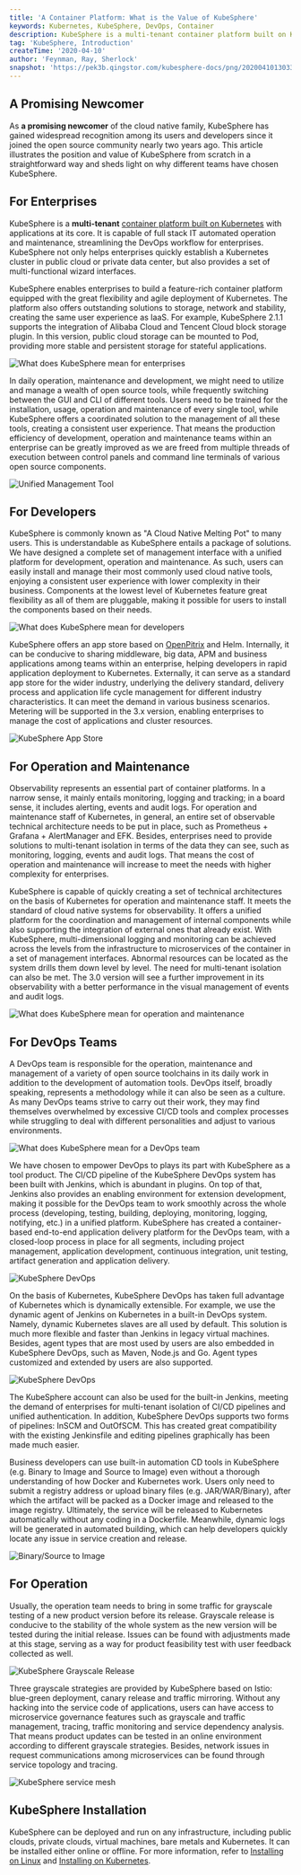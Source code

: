 ```yaml
---
title: 'A Container Platform: What is the Value of KubeSphere'
keywords: Kubernetes, KubeSphere, DevOps, Container
description: KubeSphere is a multi-tenant container platform built on Kubernetes with applications at its core. It is capable of full stack IT automated operation and maintenance, streamlining the DevOps workflow for enterprises.
tag: 'KubeSphere, Introduction'
createTime: '2020-04-10'
author: 'Feynman, Ray, Sherlock'
snapshot: 'https://pek3b.qingstor.com/kubesphere-docs/png/20200410130334.png'
---
```


## A Promising Newcomer

As **a promising newcomer** of the cloud native family, KubeSphere has gained widespread recognition among its users and developers since it joined the open source community nearly two years ago. This article illustrates the position and value of KubeSphere from scratch in a straightforward way and sheds light on why different teams have chosen KubeSphere.

## For Enterprises

KubeSphere is a **multi-tenant** [container platform built on Kubernetes](https://kubesphere.io/) with applications at its core. It is capable of full stack IT automated operation and maintenance, streamlining the DevOps workflow for enterprises. KubeSphere not only helps enterprises quickly establish a Kubernetes cluster in public cloud or private data center, but also provides a set of multi-functional wizard interfaces.

KubeSphere enables enterprises to build a feature-rich container platform equipped with the great flexibility and agile deployment of Kubernetes. The platform also offers outstanding solutions to storage, network and stability, creating the same user experience as IaaS. For example, KubeSphere 2.1.1 supports the integration of Alibaba Cloud and Tencent Cloud block storage plugin. In this version, public cloud storage can be mounted to Pod, providing more stable and persistent storage for stateful applications.

![What does KubeSphere mean for enterprises](https://pek3b.qingstor.com/kubesphere-docs/png/20200410133408.png)

In daily operation, maintenance and development, we might need to utilize and manage a wealth of open source tools, while frequently switching between the GUI and CLI of different tools. Users need to be trained for the installation, usage, operation and maintenance of every single tool, while KubeSphere offers a coordinated solution to the management of all these tools, creating a consistent user experience. That means the production efficiency of development, operation and maintenance teams within an enterprise can be greatly improved as we are freed from multiple threads of execution between control panels and command line terminals of various open source components.

![Unified Management Tool](https://pek3b.qingstor.com/kubesphere-docs/png/20200410133506.png)

## For Developers

KubeSphere is commonly known as "A Cloud Native Melting Pot" to many users. This is understandable as KubeSphere entails a package of solutions. We have designed a complete set of management interface with a unified platform for development, operation and maintenance. As such, users can easily install and manage their most commonly used cloud native tools, enjoying a consistent user experience with lower complexity in their business. Components at the lowest level of Kubernetes feature great flexibility as all of them are pluggable, making it possible for users to install the components based on their needs.

![What does KubeSphere mean for developers](https://pek3b.qingstor.com/kubesphere-docs/png/20200410133832.png)

KubeSphere offers an app store based on [OpenPitrix](https://openpitrix.io/) and Helm. Internally, it can be conducive to sharing middleware, big data, APM and business applications among teams within an enterprise, helping developers in rapid application deployment to Kubernetes. Externally, it can serve as a standard app store for the wider industry, underlying the delivery standard, delivery process and application life cycle management for different industry characteristics. It can meet the demand in various business scenarios. Metering will be supported in the 3.x version, enabling enterprises to manage the cost of applications and cluster resources.

![KubeSphere App Store](https://pek3b.qingstor.com/kubesphere-docs/png/20200410133902.png)

## For Operation and Maintenance

Observability represents an essential part of container platforms. In a narrow sense, it mainly entails monitoring, logging and tracking; in a board sense, it includes alerting, events and audit logs. For operation and maintenance staff of Kubernetes, in general, an entire set of observable technical architecture needs to be put in place, such as Prometheus + Grafana + AlertManager and EFK. Besides, enterprises need to provide solutions to multi-tenant isolation in terms of the data they can see, such as monitoring, logging, events and audit logs. That means the cost of operation and maintenance will increase to meet the needs with higher complexity for enterprises.

KubeSphere is capable of quickly creating a set of technical architectures on the basis of Kubernetes for operation and maintenance staff. It meets the standard of cloud native systems for observability. It offers a unified platform for the coordination and management of internal components while also supporting the integration of external ones that already exist. With KubeSphere, multi-dimensional logging and monitoring can be achieved across the levels from the infrastructure to microservices of the container in a set of management interfaces. Abnormal resources can be located as the system drills them down level by level. The need for multi-tenant isolation can also be met. The 3.0 version will see a further improvement in its observability with a better performance in the visual management of events and audit logs.

![What does KubeSphere mean for operation and maintenance](https://pek3b.qingstor.com/kubesphere-docs/png/20200410133938.png)

## For DevOps Teams

A DevOps team is responsible for the operation, maintenance and management of a variety of open source toolchains in its daily work in addition to the development of automation tools. DevOps itself, broadly speaking, represents a methodology while it can also be seen as a culture. As many DevOps teams strive to carry out their work, they may find themselves overwhelmed by excessive CI/CD tools and complex processes while struggling to deal with different personalities and adjust to various environments.

![What does KubeSphere mean for a DevOps team](https://pek3b.qingstor.com/kubesphere-docs/png/20200410134006.png)

We have chosen to empower DevOps to plays its part with KubeSphere as a tool product. The CI/CD pipeline of the KubeSphere DevOps system has been built with Jenkins, which is abundant in plugins. On top of that, Jenkins also provides an enabling environment for extension development, making it possible for the DevOps team to work smoothly across the whole process (developing, testing, building, deploying, monitoring, logging, notifying, etc.) in a unified platform. KubeSphere has created a container-based end-to-end application delivery platform for the DevOps team, with a closed-loop process in place for all segments, including project management, application development, continuous integration, unit testing, artifact generation and application delivery.

![KubeSphere DevOps](https://pek3b.qingstor.com/kubesphere-docs/png/20200410134030.png)

On the basis of Kubernetes, KubeSphere DevOps has taken full advantage of Kubernetes which is dynamically extensible. For example, we use the dynamic agent of Jenkins on Kubernetes in a built-in DevOps system. Namely, dynamic Kubernetes slaves are all used by default. This solution is much more flexible and faster than Jenkins in legacy virtual machines. Besides, agent types that are most used by users are also embedded in KubeSphere DevOps, such as Maven, Node.js and Go. Agent types customized and extended by users are also supported.

![KubeSphere DevOps](https://pek3b.qingstor.com/kubesphere-docs/png/20200410134046.png)

The KubeSphere account can also be used for the built-in Jenkins, meeting the demand of enterprises for multi-tenant isolation of CI/CD pipelines and unified authentication. In addition, KubeSphere DevOps supports two forms of pipelines: InSCM and OutOfSCM. This has created great compatibility with the existing Jenkinsfile and editing pipelines graphically has been made much easier.

Business developers can use built-in automation CD tools in KubeSphere (e.g. Binary to Image and Source to Image) even without a thorough understanding of how Docker and Kubernetes work. Users only need to submit a registry address or upload binary files (e.g. JAR/WAR/Binary), after which the artifact will be packed as a Docker image and released to the image registry. Ultimately, the service will be released to Kubernetes automatically without any coding in a Dockerfile. Meanwhile, dynamic logs will be generated in automated building, which can help developers quickly locate any issue in service creation and release.

![Binary/Source to Image](https://pek3b.qingstor.com/kubesphere-docs/png/20200410134220.png)

## For Operation

Usually, the operation team needs to bring in some traffic for grayscale testing of a new product version before its release. Grayscale release is conducive to the stability of the whole system as the new version will be tested during the initial release. Issues can be found with adjustments made at this stage, serving as a way for product feasibility test with user feedback collected as well.

![KubeSphere Grayscale Release](https://pek3b.qingstor.com/kubesphere-docs/png/20200410134244.png)

Three grayscale strategies are provided by KubeSphere based on Istio: blue-green deployment, canary release and traffic mirroring. Without any hacking into the service code of applications, users can have access to microservice governance features such as grayscale and traffic management, tracing, traffic monitoring and service dependency analysis. That means product updates can be tested in an online environment according to different grayscale strategies. Besides, network issues in request communications among microservices can be found through service topology and tracing.

![KubeSphere service mesh](https://pek3b.qingstor.com/kubesphere-docs/png/20200410134326.png)

## KubeSphere Installation

KubeSphere can be deployed and run on any infrastructure, including public clouds, private clouds, virtual machines, bare metals and Kubernetes. It can be installed either online or offline. For more information, refer to [Installing on Linux](https://kubesphere.io/docs/installing-on-linux/) and [Installing on Kubernetes](https://kubesphere.io/docs/installing-on-kubernetes/).

